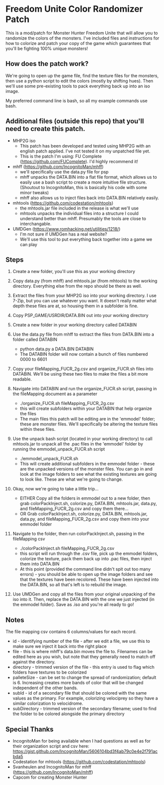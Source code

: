 # Freedom Unite Color Randomizer Patch

This is a mod/patch for Monster Hunter Freedom Unite that will allow you to randomize the colors of the monsters. I've included files and instructions for how to colorize and patch your copy of the game which guarantees that you'll be fighting 100% unique monsters!

## How does the patch work?

We're going to open up the game file, find the texture files for the monsters, then use a python script to edit the colors (mostly by shifting hues). Then we'll use some pre-existing tools to pack everything back up into an iso image.

My preferred command line is bash, so all my example commands use bash.

## Additional files (outside this repo) that you'll need to create this patch.

- MHP2G iso
  - This patch has been developed and tested using MHP2G with an english patch applied. I've not tested it on my unpatched file yet.
  - This is the patch I'm using: FU Complete (https://github.com/FUComplete). I'd highly recommend it!
- mhff (https://github.com/IncognitoMan/mhff)
  - we'll specifically use the data.py file for psp
  - mhff unpacks the DATA.BIN into a flat file format, which allows us to easily use a bash script to create a more intuitive file structure. (Shoutout to IncognitoMan, this is basically his code with some minor tweaks)
  - mhff also allows us to inject files back into DATA.BIN relatively easily.
- mhtools (https://github.com/codestation/mhtools)
  - the mhtools.jar file included in the release is what we'll use
  - mhtools unpacks the individual files into a structure I could understand better than mhff. Presumably the tools are close to interchangable.
- UMDGen (https://www.romhacking.net/utilities/1218/)
  - I'm not sure if UMDGen has a real website?
  - We'll use this tool to put everything back together into a game we can play

## Steps

1. Create a new folder, you'll use this as your working directory
2. Copy data.py (from mhff) and mhtools.jar (from mhtools) to the working directory. Everything else from the repo should be there as well.
3. Extract the files from your MHP2G iso into your working directory. I use 7-Zip, but you can use whatever you want. It doesn't really matter what depth these files are at, so housing them in a subfolder is fine.
4. Copy PSP_GAME/USRDIR/DATA.BIN out into your working directory
5. Create a new folder in your working directory called DATABIN
6. Use the data.py file from mhff to extract the files from DATA.BIN into a folder called DATABIN
   - python data.py a DATA.BIN DATABIN
   - The DATABIN folder will now contain a bunch of files numbered 0000 to 6601
7. Copy your fileMapping_FUCR_2g.csv and organize_FUCR.sh files into DATABIN. We'll be using these two files to make the files a bit more readable.
8. Navigate into DATABIN and run the organize_FUCR.sh script, passing in the fileMapping document as a parameter
   - ./organize_FUCR.sh fileMapping_FUCR_2g.csv
   - this will create subfolders within your DATABIN that help organize the files
   - The main files this patch will be editing are in the 'emmodel' folder; these are monster files. We'll specifically be altering the texture files within these files.
9. Use the unpack bash script (located in your working directory) to call mhtools.jar to unpack all the .pac files in the 'emmodel' folder by running the emmodel_unpack_FUCR.sh script
   - ./emmodel_unpack_FUCR.sh
   - This will create additional subfolders in the emmodel folder - these are the unpacked versions of the monster files. You can go in and look at the image folders to see what the existing textures are going to look like. These are what we're going to change.
10. Okay, now we're going to take a little trip...

    - EITHER Copy all the folders in emmodel out to a new folder, then grab colorPackInject.sh, colorize.py, DATA.BIN, mhtools.jar, data.py, and fileMapping_FUCR_2g.csv and copy them there...
    - OR Grab colorPackInject.sh, colorize.py, DATA.BIN, mhtools.jar, data.py, and fileMapping_FUCR_2g.csv and copy them into your emmodel folder

11. Navigate to the folder, then run colorPackInject.sh, passing in the fileMapping csv
    - ./colorPackInject.sh fileMapping_FUCR_2g.csv
    - this script will run through the .csv file, pick up the emmodel folders, colorize the texture, pack them back up into .pac files, then inject them into DATA.BIN
    - At this point (provided the command line didn't spit out too many errors) - you should be able to open up the image folders and see that the textures have been recolored. These have been injected into the DATA.BIN, so all that's left is to rebuild the image.
12. Use UMDGen and copy all the files from your original unpacking of the iso into it. Then, replace the DATA.BIN with the one we just injected (in the emmodel folder). Save as .iso and you're all ready to go!

## Notes

The file mapping csv contains 6 columns/values for each record.

- id - identifying number of the file - after we edit a file, we use this to make sure we inject it back into the right place
- file - this is where mhff's data.bin moves the file to. Filenames can be edited here as you wish, but note that they generally need to match off against the directory.
- directory - trimmed version of the file - this entry is used to flag which folders have textures to be colorized
- palleteSize - can be set to change the spread of randomization; default is 6. Increasing creates more bands of color that will be changed independent of the other bands.
- subId - id of a secondary file that should be colored with the same values as the primary. For example, colorizing velociprey so they have a similar colorization to velocidrome.
- subDirectory - trimmed version of the secondary filename; used to find the folder to be colored alongside the primary directory

## Special Thanks

- IncognitoMan for being available when I had questions as well as for their organization script and csv here: https://gist.github.com/IncognitoMan/5606104bd3f4ab79c0e4e2f791acbda5
- Codestation for mhtools (https://github.com/codestation/mhtools)
- Svanheulen and IncognitoMan for mhff (https://github.com/IncognitoMan/mhff)
- Capcom for creating Monster Hunter
